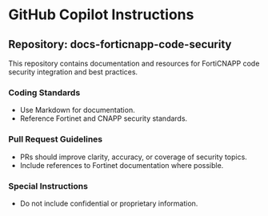 # GitHub Copilot Instructions

## Repository: docs-forticnapp-code-security
This repository contains documentation and resources for FortiCNAPP code security integration and best practices.

### Coding Standards
- Use Markdown for documentation.
- Reference Fortinet and CNAPP security standards.

### Pull Request Guidelines
- PRs should improve clarity, accuracy, or coverage of security topics.
- Include references to Fortinet documentation where possible.

### Special Instructions
- Do not include confidential or proprietary information.
